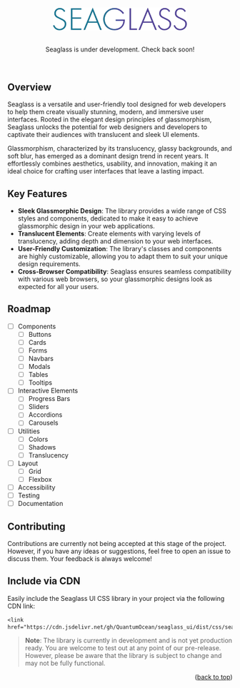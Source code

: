 <a name="readme-top"></a>


<!-- PROJECT LOGO -->
<br />
<div align="center">
    <img src=".github/seaglass_logo.png" alt="Logo" width="300px" height="">

  <p align="center">
    <br>
    Seaglass is under development. Check back soon!
    <br>
    <br>
    <br>
  </p>
</div>


<!-- ABOUT THE PROJECT -->
## Overview
Seaglass is a versatile and user-friendly tool designed for web developers to help them create visually stunning, modern, and immersive user interfaces. Rooted in the elegant design principles of glassmorphism, Seaglass unlocks the potential for web designers and developers to captivate their audiences with translucent and sleek UI elements.

Glassmorphism, characterized by its translucency, glassy backgrounds, and soft blur, has emerged as a dominant design trend in recent years. It effortlessly combines aesthetics, usability, and innovation, making it an ideal choice for crafting user interfaces that leave a lasting impact.

<!-- ![screenshot][product-screenshot] -->

## Key Features
- **Sleek Glassmorphic Design**: The library provides a wide range of CSS styles and components, dedicated to make it easy to achieve glassmorphic design in your web applications.
- **Translucent Elements**: Create elements with varying levels of translucency, adding depth and dimension to your web interfaces.
- **User-Friendly Customization**: The library's classes and components are highly customizable, allowing you to adapt them to suit your unique design requirements.
- **Cross-Browser Compatibility**: Seaglass ensures seamless compatibility with various web browsers, so your glassmorphic designs look as expected for all your users.

<!-- ROADMAP -->
## Roadmap

- [ ] Components
  - [ ] Buttons
  - [ ] Cards
  - [ ] Forms
  - [ ] Navbars
  - [ ] Modals
  - [ ] Tables
  - [ ] Tooltips
- [ ] Interactive Elements
  - [ ] Progress Bars
  - [ ] Sliders
  - [ ] Accordions
  - [ ] Carousels
- [ ] Utilities
  - [ ] Colors
  - [ ] Shadows
  - [ ] Translucency
- [ ] Layout
  - [ ] Grid
  - [ ] Flexbox
- [ ] Accessibility
- [ ] Testing
- [ ] Documentation

<!-- CONTRIBUTING -->
## Contributing
Contributions are currently not being accepted at this stage of the project. However, if you have any ideas or suggestions, feel free to open an issue to discuss them. Your feedback is always welcome!
<!-- Contributions are what make the open source community such an amazing place to be learn, inspire, and create. Any contributions you make are greatly appreciated. -->

<!-- CDN -->
## Include via CDN
Easily include the Seaglass UI CSS library in your project via the following CDN link:
```
<link href="https://cdn.jsdelivr.net/gh/QuantumOcean/seaglass_ui/dist/css/seaglass.min.css">
```
> **Note**: The library is currently in development and is not yet production ready. You are welcome to test out at any point of our pre-release. However, please be aware that the library is subject to change and may not be fully functional.
<p align="right">(<a href="#readme-top">back to top</a>)</p>


<!-- MARKDOWN LINKS & IMAGES -->
[screenshot]: public/images/screenshot.png
